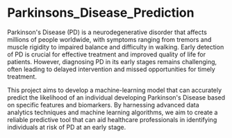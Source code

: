 # Parkinsons_Disease_Prediction
Parkinson's Disease (PD) is a neurodegenerative disorder that affects millions of people worldwide, with symptoms ranging from tremors and muscle rigidity to impaired balance and difficulty in walking. Early detection of PD is crucial for effective treatment and improved quality of life for patients. However, diagnosing PD in its early stages remains challenging, often leading to delayed intervention and missed opportunities for timely treatment.

This project aims to develop a machine-learning model that can accurately predict the likelihood of an individual developing Parkinson's Disease based on specific features and biomarkers. By harnessing advanced data analytics techniques and machine learning algorithms, we aim to create a reliable predictive tool that can aid healthcare professionals in identifying individuals at risk of PD at an early stage.
